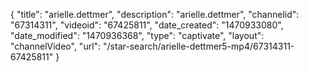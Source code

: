 {
    "title": "arielle.dettmer",
    "description": "arielle.dettmer",
    "channelid": "67314311",
    "videoid": "67425811",
    "date_created": "1470933080",
    "date_modified": "1470936368",
    "type": "captivate",
    "layout": "channelVideo",
    "url": "\/star-search\/arielle-dettmer5-mp4\/67314311-67425811"
}